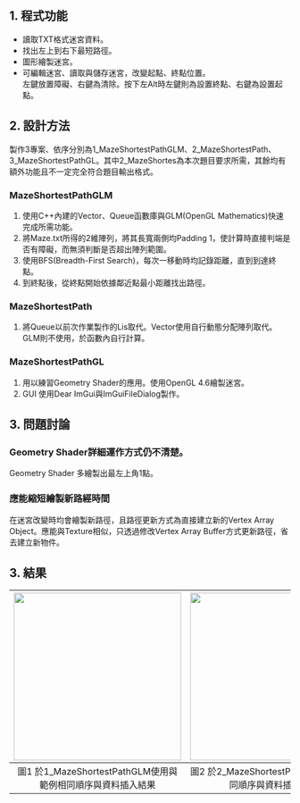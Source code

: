 ## 1. 程式功能  
 - 讀取TXT格式迷宮資料。  
 - 找出左上到右下最短路徑。  
 - 圖形繪製迷宮。  
 - 可編輯迷宮、讀取與儲存迷宮，改變起點、終點位置。  
左鍵放置障礙、右鍵為清除。按下左Alt時左鍵則為設置終點、右鍵為設置起點。  
## 2. 設計方法  
製作3專案、依序分別為1_MazeShortestPathGLM、2_MazeShortestPath、  3_MazeShortestPathGL。其中2_MazeShortes為本次題目要求所需，其餘均有額外功能且不一定完全符合題目輸出格式。  
### MazeShortestPathGLM  
1. 使用C++內建的Vector、Queue函數庫與GLM(OpenGL Mathematics)快速完成所需功能。  
2. 將Maze.txt所得的2維陣列，將其長寬兩側均Padding 1，使計算時直接判端是否有障礙，而無須判斷是否超出陣列範圍。  
3. 使用BFS(Breadth-First Search)，每次一移動時均記錄距離，直到到達終點。  
4. 到終點後，從終點開始依據鄰近點最小距離找出路徑。  
### MazeShortestPath  
1. 將Queue以前次作業製作的Lis取代。Vector使用自行動態分配陣列取代。GLM則不使用，於函數內自行計算。  
### MazeShortestPathGL  
1. 用以練習Geometry Shader的應用。使用OpenGL 4.6繪製迷宮。  
2. GUI 使用Dear ImGui與ImGuiFileDialog製作。  
## 3. 問題討論  
### Geometry Shader詳細運作方式仍不清楚。  
Geometry Shader 多繪製出最左上角1點。  
### 應能縮短繪製新路經時間  
在迷宮改變時均會繪製新路徑，且路徑更新方式為直接建立新的Vertex Array Object。應能與Texture相似，只透過修改Vertex Array Buffer方式更新路徑，省去建立新物件。  
## 3. 結果 
| <img src="https://i.imgur.com/lGFDG0t.png" width="300" height="300" /> | <img src="https://i.imgur.com/JO02TAv.png" width="300" height="300" /> | <img src="https://i.imgur.com/KlYW0bZ.png" width="300" height="300" /> |
| :-: | :-: | :-: |
| 圖1 於1_MazeShortestPathGLM使用與範例相同順序與資料插入結果 | 圖2 於2_MazeShortestPath使用與範例相同順序與資料插入結果 | 圖3 3_MazeShortestPathGL繪製結果 |
